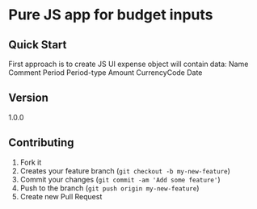 # Pure JS app for budget inputs

## Quick Start

First approach is to create JS UI expense object will contain data:
Name
Comment
Period
Period-type
Amount
CurrencyCode
Date

## Version

1.0.0

## Contributing

1. Fork it
2. Creates your feature branch (`git checkout -b my-new-feature`)
3. Commit your changes (`git commit -am 'Add some feature'`)
4. Push to the branch (`git push origin my-new-feature`)
5. Create new Pull Request
